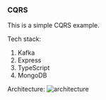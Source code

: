 ### CQRS

This is a simple CQRS example.

Tech stack:
1. Kafka
2. Express
3. TypeScript
4. MongoDB

Architecture:
![architecture](https://i.ibb.co/z5PgMmK/users-microservices.jpg)
